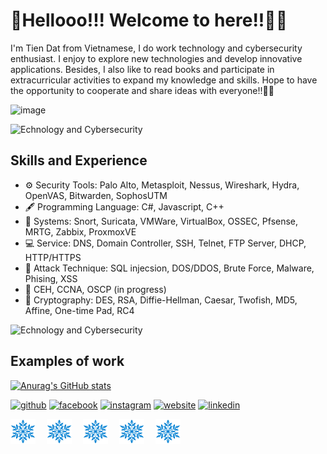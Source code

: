 # 👋Hellooo!!! Welcome to here!!👀🔥

I'm Tien Dat from Vietnamese, I do work technology and cybersecurity enthusiast. I enjoy to explore new technologies and develop innovative applications. Besides, I also like to read books and participate in extracurricular activities to expand my knowledge and skills. Hope to have the opportunity to cooperate and share ideas with everyone!!👨‍🎓 

![image](https://github.com/user-attachments/assets/d5a0c2db-4858-4a1e-8f06-3a3b84d492b3)

![Echnology and Cybersecurity](https://scontent.fsgn1-1.fna.fbcdn.net/v/t39.30808-6/398466993_2032493237113377_5333452190970616239_n.jpg?_nc_cat=101&ccb=1-7&_nc_sid=6ee11a&_nc_ohc=mDJwOddDmUgQ7kNvgEohGX9&_nc_zt=23&_nc_ht=scontent.fsgn1-1.fna&_nc_gid=AURTnEv8FwkEPyazcQHmij9&oh=00_AYDa5yOGGtaEgF3N0CcMoCN8tCKfJRXItgwy5ydLLaki4Q&oe=676DCBC6)



## Skills and Experience
* ⚙ Security Tools: Palo Alto, Metasploit, Nessus, Wireshark, Hydra, OpenVAS, Bitwarden, SophosUTM
* 🖋 Programming Language: C#, Javascript, C++
* 📱 Systems: Snort, Suricata, VMWare, VirtualBox, OSSEC, Pfsense, MRTG, Zabbix, ProxmoxVE
* 💻 Service: DNS, Domain Controller, SSH, Telnet, FTP Server, DHCP, HTTP/HTTPS
* 👾 Attack Technique: SQL injecsion, DOS/DDOS, Brute Force, Malware, Phising, XSS
* 🎃 CEH, CCNA, OSCP (in progress)
* 🔑 Cryptography: DES, RSA, Diffie-Hellman, Caesar, Twofish, MD5, Affine, One-time Pad, RC4

![Echnology and Cybersecurity](https://user-images.githubusercontent.com/74038190/225813708-98b745f2-7d22-48cf-9150-083f1b00d6c9.gif)
## Examples of work
[![Anurag's GitHub stats](https://github-readme-stats.vercel.app/api?username=eagle-nett&show_icons=true&theme=radical)](https://github.com/eagle-nett)

[<img src='https://cdn.jsdelivr.net/npm/simple-icons@3.0.1/icons/github.svg' alt='github' height='40'>](https://github.com/https://github.com/eagle-nett)  [<img src='https://cdn.jsdelivr.net/npm/simple-icons@3.0.1/icons/facebook.svg' alt='facebook' height='40'>](https://www.facebook.com/facebook.com/ihatetndat)  [<img src='https://cdn.jsdelivr.net/npm/simple-icons@3.0.1/icons/instagram.svg' alt='instagram' height='40'>](https://www.instagram.com/https://www.instagram.com/ist_endat/)  [<img src='https://cdn.jsdelivr.net/npm/simple-icons@3.0.1/icons/icloud.svg' alt='website' height='40'>](litndat.somee.com)  [<img src='https://cdn.jsdelivr.net/npm/simple-icons@3.0.1/icons/linkedin.svg' alt='linkedin' height='40'>](linkedin.com/in/todat-en)  

<a href='https://archiveprogram.github.com/'><img src='https://raw.githubusercontent.com/acervenky/animated-github-badges/master/assets/acbadge.gif' width='40' height='40'></a> 
<a href='https://archiveprogram.github.com/'><img src='https://raw.githubusercontent.com/acervenky/animated-github-badges/master/assets/acbadge.gif' width='40' height='40'></a> 
<a href='https://archiveprogram.github.com/'><img src='https://raw.githubusercontent.com/acervenky/animated-github-badges/master/assets/acbadge.gif' width='40' height='40'></a> 
<a href='https://archiveprogram.github.com/'><img src='https://raw.githubusercontent.com/acervenky/animated-github-badges/master/assets/acbadge.gif' width='40' height='40'></a> 
<a href='https://archiveprogram.github.com/'><img src='https://raw.githubusercontent.com/acervenky/animated-github-badges/master/assets/acbadge.gif' width='40' height='40'></a> 



